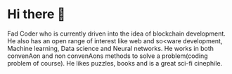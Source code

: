 # Hi there 👋

Fad Coder who is currently driven into the idea of blockchain development. He also has an open range of interest like web and so<ware development, Machine learning, Data science and Neural networks. He works in both convenAon and non convenAons methods to solve a problem(coding problem of course). He likes puzzles, books and is a great sci-fi cinephile.
